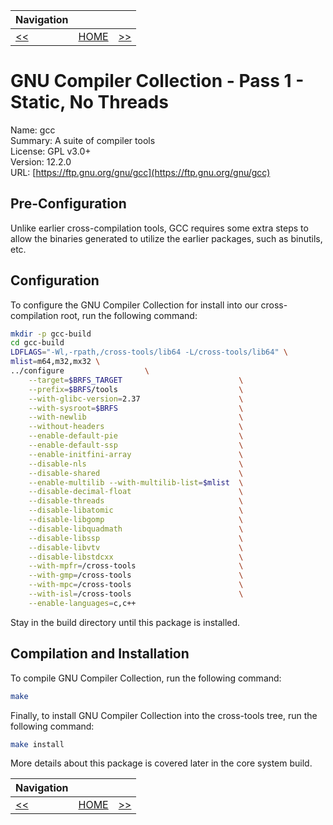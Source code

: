 | Navigation |||
| --- | --- | ---: |
| [<<](./GNUBinutils.md) | [HOME](../README.md) | [>>](./GNUGLibC32bit.md) |

# GNU Compiler Collection - Pass 1 - Static, No Threads

Name: gcc<br />
Summary: A suite of compiler tools<br />
License: GPL v3.0+<br />
Version: 12.2.0<br />
URL: [https://ftp.gnu.org/gnu/gcc](https://ftp.gnu.org/gnu/gcc)<br />

## Pre-Configuration

Unlike earlier cross-compilation tools, GCC requires some extra steps to allow the binaries generated
to utilize the earlier packages, such as binutils, etc.

## Configuration

To configure the GNU Compiler Collection for install into our cross-compilation root, run the following command:

```bash
mkdir -p gcc-build
cd gcc-build
LDFLAGS="-Wl,-rpath,/cross-tools/lib64 -L/cross-tools/lib64" \
mlist=m64,m32,mx32 \
../configure                  \
    --target=$BRFS_TARGET                          \
    --prefix=$BRFS/tools                           \
    --with-glibc-version=2.37                      \
    --with-sysroot=$BRFS                           \
    --with-newlib                                  \
    --without-headers                              \
    --enable-default-pie                           \
    --enable-default-ssp                           \
    --enable-initfini-array                        \
    --disable-nls                                  \
    --disable-shared                               \
    --enable-multilib --with-multilib-list=$mlist  \
    --disable-decimal-float                        \
    --disable-threads                              \
    --disable-libatomic                            \
    --disable-libgomp                              \
    --disable-libquadmath                          \
    --disable-libssp                               \
    --disable-libvtv                               \
    --disable-libstdcxx                            \
    --with-mpfr=/cross-tools                       \
    --with-gmp=/cross-tools                        \
    --with-mpc=/cross-tools                        \
    --with-isl=/cross-tools                        \
    --enable-languages=c,c++
```

Stay in the build directory until this package is installed.

## Compilation and Installation

To compile GNU Compiler Collection, run the following command:

```bash
make
```

Finally, to install GNU Compiler Collection into the cross-tools tree, run the following command:

```bash
make install
```

More details about this package is covered later in the core system build.

| Navigation |||
| --- | --- | ---: |
| [<<](./GNUBinutils.md) | [HOME](../README.md) | [>>](./GNUGLibC32bit.md) |
